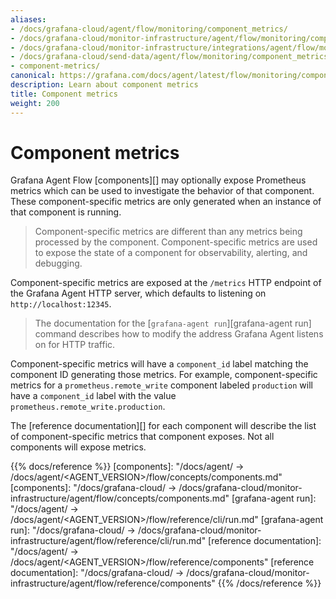 ```yaml
---
aliases:
- /docs/grafana-cloud/agent/flow/monitoring/component_metrics/
- /docs/grafana-cloud/monitor-infrastructure/agent/flow/monitoring/component_metrics/
- /docs/grafana-cloud/monitor-infrastructure/integrations/agent/flow/monitoring/component_metrics/
- /docs/grafana-cloud/send-data/agent/flow/monitoring/component_metrics/
- component-metrics/
canonical: https://grafana.com/docs/agent/latest/flow/monitoring/component_metrics/
description: Learn about component metrics
title: Component metrics
weight: 200
---
```


# Component metrics

Grafana Agent Flow [components][] may optionally expose Prometheus metrics
which can be used to investigate the behavior of that component. These
component-specific metrics are only generated when an instance of that
component is running.

> Component-specific metrics are different than any metrics being processed by
> the component. Component-specific metrics are used to expose the state of a
> component for observability, alerting, and debugging.

Component-specific metrics are exposed at the `/metrics` HTTP endpoint of the
Grafana Agent HTTP server, which defaults to listening on
`http://localhost:12345`.

> The documentation for the [`grafana-agent run`][grafana-agent run] command describes how to
> modify the address Grafana Agent listens on for HTTP traffic.

Component-specific metrics will have a `component_id` label matching the
component ID generating those metrics. For example, component-specific metrics
for a `prometheus.remote_write` component labeled `production` will have a
`component_id` label with the value `prometheus.remote_write.production`.

The [reference documentation][] for each component will describe the list of
component-specific metrics that component exposes. Not all components will
expose metrics.

{{% docs/reference %}}
[components]: "/docs/agent/ -> /docs/agent/<AGENT_VERSION>/flow/concepts/components.md"
[components]: "/docs/grafana-cloud/ -> /docs/grafana-cloud/monitor-infrastructure/agent/flow/concepts/components.md"
[grafana-agent run]: "/docs/agent/ -> /docs/agent/<AGENT_VERSION>/flow/reference/cli/run.md"
[grafana-agent run]: "/docs/grafana-cloud/ -> /docs/grafana-cloud/monitor-infrastructure/agent/flow/reference/cli/run.md"
[reference documentation]: "/docs/agent/ -> /docs/agent/<AGENT_VERSION>/flow/reference/components"
[reference documentation]: "/docs/grafana-cloud/ -> /docs/grafana-cloud/monitor-infrastructure/agent/flow/reference/components"
{{% /docs/reference %}}